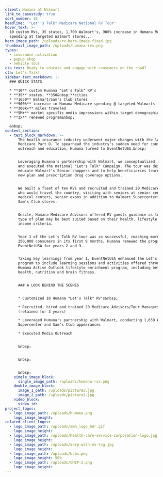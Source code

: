 ```yaml
---
client: Humana at Walmart
link_to_casestudy: true
sort_number: 16
headline: '"Let''s Talk" Medicare National RV Tour'
hover_text: >-
  10 custom RVs, 35 states, 1,700 Walmart's, 900% increase in Humana Medicare
  spending at targeted Walmart stores...
hero_image_path: /uploads/rv-hero-image-fixed.jpg
thumbnail_image_path: /uploads/humana-rvs.png
types:
  - insurance activation
  - popup shop
  - vehicle tour
cta_text: Ready to educate and engage with consumers on the road?
cta: Let's Talk!
sidebar_text_markdown: |-
  ### QUICK STATS

  * **10** custom Humana "Let's Talk" RV's
  * **35** states, **350&nbsp;**cities
  * **1650** Walmart/Sam's Club stores
  * **900%** increase in Humana Medicare spending @ targeted Walmarts
  * **300k+** miles traveled
  * **5M+** market specific media impressions within target demographic
  * **3x** renewed program&nbsp;

  &nbsp;
content_section:
  - text_block_markdown: >-
      The health insurance industry underwent major changes with the launch of
      Medicare Part D. To spearhead the industry's sudden need for consumer
      outreach and education, Humana turned to EventNetUSA.&nbsp;


      Leveraging Humana's partnership with Walmart, we conceptualized, designed
      and executed the national "Let's Talk" Campaign. The tour was designed to
      educate Walmart's Senior shoppers and to help beneficiaries learn about
      new plan and prescription drug coverage options.


      We built a fleet of ten RVs and recruited and trained 20 Medicare Advisors
      who would travel the country, visiting with seniors at senior centers,
      medical centers, senior expos in addition to Walmart Supercenters and
      Sam's Club stores.


      Onsite, Humana Medicare Advisors offered RV guests guidance as to which
      type of plan may be best suited based on their health, lifestyle and
      income criteria.


      Year 1 of the Let's Talk RV tour was so successful, reaching more than
      250,000 consumers in its first 9 months, Humana renewed the program with
      EventNetUSA for years 2 and 3.


      Taking key learnings from year 1, EventNetUSA enhanced the Let's Talk
      program to include learning sessions and activities offered through the
      Humana Active Outlook lifestyle enrichment program, including better bone
      health, nutrition and brain fitness.


      ### A LOOK BEHIND THE SCENES


      * Customized 10 Humana "Let's Talk" RV's&nbsp;

      * Recruited, hired and trained 20 Medicare Advisors/Tour Managers
      (retained for 3 years)

      * Leveraged Humana's partnership with Walmart, conducting 1,650 Walmart
      Supercenter and Sam's Club appearances

      * Executed Media Outreach


      &nbsp;


      &nbsp;


      &nbsp;
    single_image_block:
      single_image_path: /uploads/humana-rvs.png
    double_image_block:
      image_1_path: /uploads/picture3.jpg
      image_2_path: /uploads/picture2.jpg
    video_block:
      video_id:
project_logos:
  - logo_image_path: /uploads/humana.png
    logo_image_height:
related_client_logos:
  - logo_image_path: /uploads/amh_logo_hdr.gif
    logo_image_height:
  - logo_image_path: /uploads/health-care-service-corporation-logo.jpg
    logo_image_height:
  - logo_image_path: /uploads/aarp-with-no-tag.jpg
    logo_image_height:
  - logo_image_path: /uploads/bcbs.png
    logo_image_height: 50%
  - logo_image_path: /uploads/CHIP-2.png
    logo_image_height:
---
```




